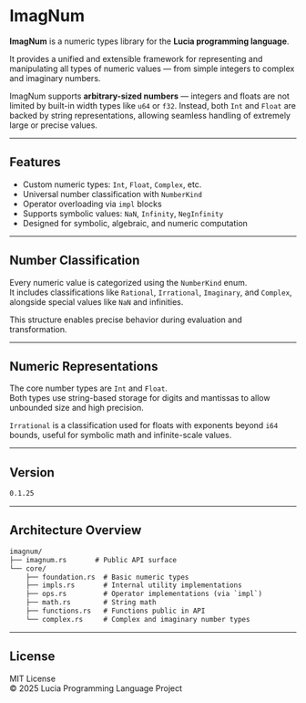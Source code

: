 # ImagNum

**ImagNum** is a numeric types library for the **Lucia programming language**.

It provides a unified and extensible framework for representing and manipulating all types of numeric values — from simple integers to complex and imaginary numbers.

ImagNum supports **arbitrary-sized numbers** — integers and floats are not limited by built-in width types like `u64` or `f32`. Instead, both `Int` and `Float` are backed by string representations, allowing seamless handling of extremely large or precise values.

---

## Features

- Custom numeric types: `Int`, `Float`, `Complex`, etc.
- Universal number classification with `NumberKind`
- Operator overloading via `impl` blocks
- Supports symbolic values: `NaN`, `Infinity`, `NegInfinity`
- Designed for symbolic, algebraic, and numeric computation

---

## Number Classification

Every numeric value is categorized using the `NumberKind` enum.  
It includes classifications like `Rational`, `Irrational`, `Imaginary`, and `Complex`, alongside special values like `NaN` and infinities.

This structure enables precise behavior during evaluation and transformation.

---

## Numeric Representations

The core number types are `Int` and `Float`.  
Both types use string-based storage for digits and mantissas to allow unbounded size and high precision.

`Irrational` is a classification used for floats with exponents beyond `i64` bounds, useful for symbolic math and infinite-scale values.

---

## Version

```txt
0.1.25
```

---

## Architecture Overview

```txt
imagnum/
├── imagnum.rs       # Public API surface
└── core/
    ├── foundation.rs  # Basic numeric types
    ├── impls.rs       # Internal utility implementations
    ├── ops.rs         # Operator implementations (via `impl`)
    ├── math.rs        # String math
    ├── functions.rs   # Functions public in API
    └── complex.rs     # Complex and imaginary number types
```

---

## License

MIT License  
© 2025 Lucia Programming Language Project
